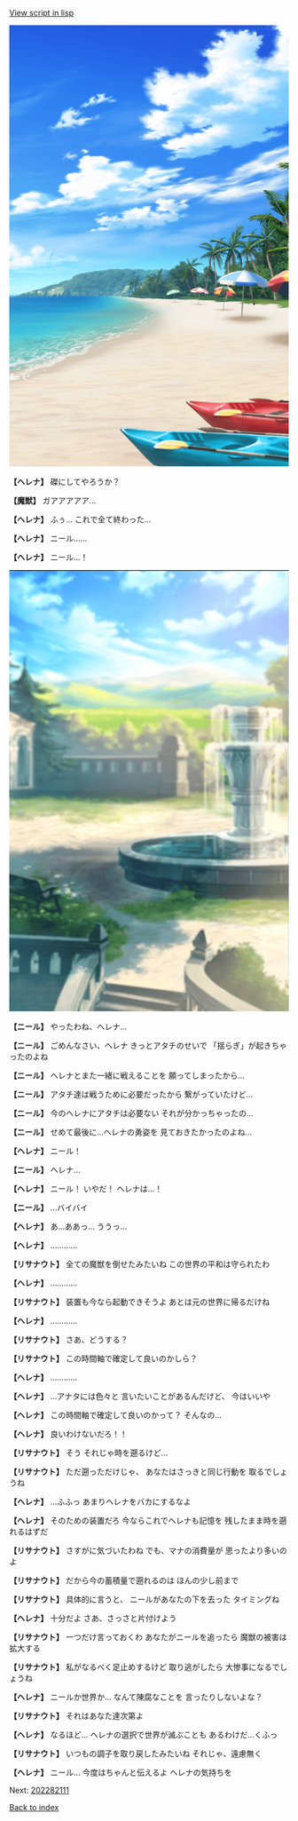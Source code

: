 [View script in lisp](../scripts/202282100.txt)

![beach.png](../images/backgrounds/beach.png)

**【ヘレナ】**
磔にしてやろうか？

**【魔獣】**
ガアアアアア…

**【ヘレナ】**
ふぅ…
これで全て終わった…

**【ヘレナ】**
ニール……

**【ヘレナ】**
ニール…！

![sea_park_day.png](../images/backgrounds/sea_park_day.png)

**【ニール】**
やったわね、ヘレナ…

**【ニール】**
ごめんなさい、ヘレナ
きっとアタチのせいで
「揺らぎ」が起きちゃったのよね

**【ニール】**
ヘレナとまた一緒に戦えることを
願ってしまったから…

**【ニール】**
アタチ達は戦うために必要だったから
繋がっていたけど…

**【ニール】**
今のヘレナにアタチは必要ない
それが分かっちゃったの…

**【ニール】**
せめて最後に…ヘレナの勇姿を
見ておきたかったのよね…

**【ヘレナ】**
ニール！

**【ニール】**
ヘレナ…

**【ヘレナ】**
ニール！
いやだ！
ヘレナは…！

**【ニール】**
…バイバイ

**【ヘレナ】**
あ…ああっ…
ううっ…

**【ヘレナ】**
…………

**【リサナウト】**
全ての魔獣を倒せたみたいね
この世界の平和は守られたわ

**【ヘレナ】**
…………

**【リサナウト】**
装置も今なら起動できそうよ
あとは元の世界に帰るだけね

**【ヘレナ】**
…………

**【リサナウト】**
さあ、どうする？

**【リサナウト】**
この時間軸で確定して良いのかしら？

**【ヘレナ】**
…………

**【ヘレナ】**
…アナタには色々と
言いたいことがあるんだけど、
今はいいや

**【ヘレナ】**
この時間軸で確定して良いのかって？
そんなの…

**【ヘレナ】**
良いわけないだろ！！

**【リサナウト】**
そう
それじゃ時を遡るけど…

**【リサナウト】**
ただ遡っただけじゃ、
あなたはさっきと同じ行動を
取るでしょうね

**【ヘレナ】**
…ふふっ
あまりヘレナをバカにするなよ

**【ヘレナ】**
そのための装置だろ
今ならこれでヘレナも記憶を
残したまま時を遡れるはずだ

**【リサナウト】**
さすがに気づいたわね
でも、マナの消費量が
思ったより多いのよ

**【リサナウト】**
だから今の蓄積量で遡れるのは
ほんの少し前まで

**【リサナウト】**
具体的に言うと、
ニールがあなたの下を去った
タイミングね

**【ヘレナ】**
十分だよ
さあ、さっさと片付けよう

**【リサナウト】**
一つだけ言っておくわ
あなたがニールを追ったら
魔獣の被害は拡大する

**【リサナウト】**
私がなるべく足止めするけど
取り逃がしたら
大惨事になるでしょうね

**【ヘレナ】**
ニールか世界か…
なんて陳腐なことを
言ったりしないよな？

**【リサナウト】**
それはあなた達次第よ

**【ヘレナ】**
なるほど…
ヘレナの選択で世界が滅ぶことも
あるわけだ…くふっ

**【リサナウト】**
いつもの調子を取り戻したみたいね
それじゃ、遠慮無く

**【ヘレナ】**
ニール…
今度はちゃんと伝えるよ
ヘレナの気持ちを


Next: [202282111](202282111.md)

[Back to index](index.md)
